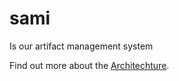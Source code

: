 # sami

Is our artifact management system


Find out more about the [Architechture](./Architecture.md).
